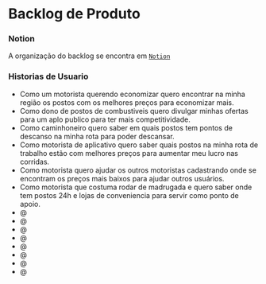 # Backlog de Produto
### Notion
A organização do backlog se encontra em [```Notion```](https://emersongouveia.notion.site/emersongouveia/Pre-o-no-Posto-PDS-c0c85a0fbfc247fa803c3b4eaa0f0a21)
### Historias de Usuario
 - Como um motorista querendo economizar quero encontrar na minha região os postos com os melhores preços para economizar mais.
 - Como dono de postos de combustiveis quero divulgar minhas ofertas para um aplo publico para ter mais competitividade.
 - Como caminhoneiro quero saber em quais postos tem pontos de descanso na minha rota para poder descansar.
 - Como motorista de aplicativo quero saber quais postos na minha rota de trabalho estão com melhores preços para aumentar meu lucro nas corridas.
 - Como motorista quero ajudar os outros motoristas cadastrando onde se encontram os preços mais baixos para ajudar outros usuários.
 - Como motorista que costuma rodar de madrugada e quero saber onde tem postos 24h e lojas de conveniencia para servir como ponto de apoio.
 - @
 - @
 - @
 - @
 - @
 - @
 - @
 - @
